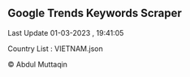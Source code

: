 

## Google Trends Keywords Scraper 
 
Last Update 01-03-2023 , 19:41:05

Country List :
VIETNAM.json



© Abdul Muttaqin 
